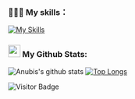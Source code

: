 ### 🧑🏻‍💻 My skills：

[![My Skills](https://skillicons.dev/icons?i=windows,linux,apple,docker,kubernetes,vim,sublime,lua,md,powershell,git,github,gitlab,stackoverflow,idea,pycharm,webstorm,vscode,postman,jenkins,nginx,grafana,prometheus,java,maven,mysql,spring,mongodb,redis,elasticsearch,rabbitmq,py,js,ts,html,css,npm,pnpm,yarn,vue,vite,webpack&perline=14)](https://skillicons.dev)

### <img src='https://media1.giphy.com/media/du3J3cXyzhj75IOgvA/giphy.gif?cid=ecf05e47x2g034i9pzwtzzsd3xgg2w9nr94t4tflbbgo3008&rid=giphy.gif' width='25' /> My Github Stats:

![Anubis's github stats](https://github-readme-stats.vercel.app/api?username=anubiscl&show_icons=true&hide=issues&count_private=true&include_all_commits=true&theme=cobalt&locale=cn)
[![Top Longs](https://github-readme-stats.vercel.app/api/top-langs/?username=anubiscl&theme=cobalt&locale=cn&layout=compact&hide=EJS,javascript,html,css,less)](https://github.com/anuraghazra/github-readme-stats)

![Visitor Badge](https://visitor-badge.laobi.icu/badge?page_id=AnubisCL.AnubisCL)